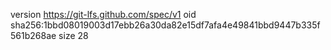 version https://git-lfs.github.com/spec/v1
oid sha256:1bbd08019003d17ebb26a30da82e15df7afa4e49841bbd9447b335f561b268ae
size 28
